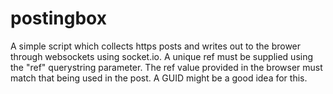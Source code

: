 postingbox
==========

 A simple script which collects https posts and writes out to the brower through websockets using socket.io.  A unique ref must be supplied using the "ref" querystring parameter.  The ref value provided in the browser must match that being used in the post.  A GUID might be a good idea for this.
